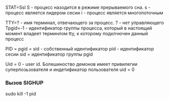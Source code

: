 STAT=Ssl
S - процесс назодится в режиме прерываемого сна.
s - процесс является лидером сесии
i - процесс является многопоточным

TTY=? - имя терминал, отвечающего за процесс. ? - нет управляющего
Tpgid=-1 - идентификатор группы процесса, который в настоящий момент владеет терминлом tty, к которому подклчючен данный процесс

PID = pgid = sid - собственный идентификатор
pid - идентификатор сесии sid = идентификатор группы pgid

Uid = 0 - user id. Болешиноство демонов имеет привилегии суперпозьзователя и индетификатор пользователя uid = 0

### Вызов SIGHUP

sudo kill -1 pid